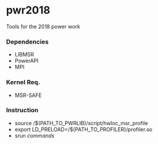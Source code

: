 # pwr2018
Tools for the 2018 power work

### Dependencies
* LIBMSR
* PowerAPI
* MPI

### Kernel Req.
* MSR-SAFE

### Instruction
* source /$(PATH_TO_PWRLIB)/script/hwloc_msr_profile
* export LD_PRELOAD=/$(PATH_TO_PROFILER)/profiler.so
* srun *commands*
